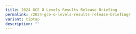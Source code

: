 ```yaml
---
title: 2024 GCE O Levels Results Release Briefing
permalink: /2024-gce-o-levels-results-release-briefing/
variant: tiptap
description: ""
---
```

